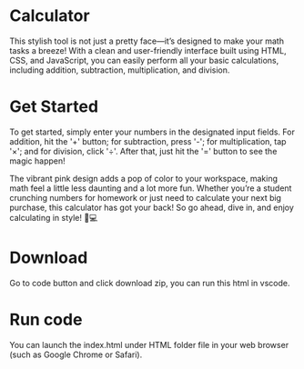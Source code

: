 # Calculator

This stylish tool is not just a pretty face—it’s designed to make your math tasks a breeze! With a clean and user-friendly interface built using HTML, CSS, and JavaScript, you can easily perform all your basic calculations, including addition, subtraction, multiplication, and division.

# Get Started
To get started, simply enter your numbers in the designated input fields. For addition, hit the '+' button; for subtraction, press '-'; for multiplication, tap '×'; and for division, click '÷'. After that, just hit the '=' button to see the magic happen! 

The vibrant pink design adds a pop of color to your workspace, making math feel a little less daunting and a lot more fun. Whether you’re a student crunching numbers for homework or just need to calculate your next big purchase, this calculator has got your back! So go ahead, dive in, and enjoy calculating in style! 📐💻

# Download
Go to code button and click download zip, you can run this html in vscode. 

# Run code
You can launch the index.html under HTML folder file in your web browser (such as Google Chrome or Safari).

